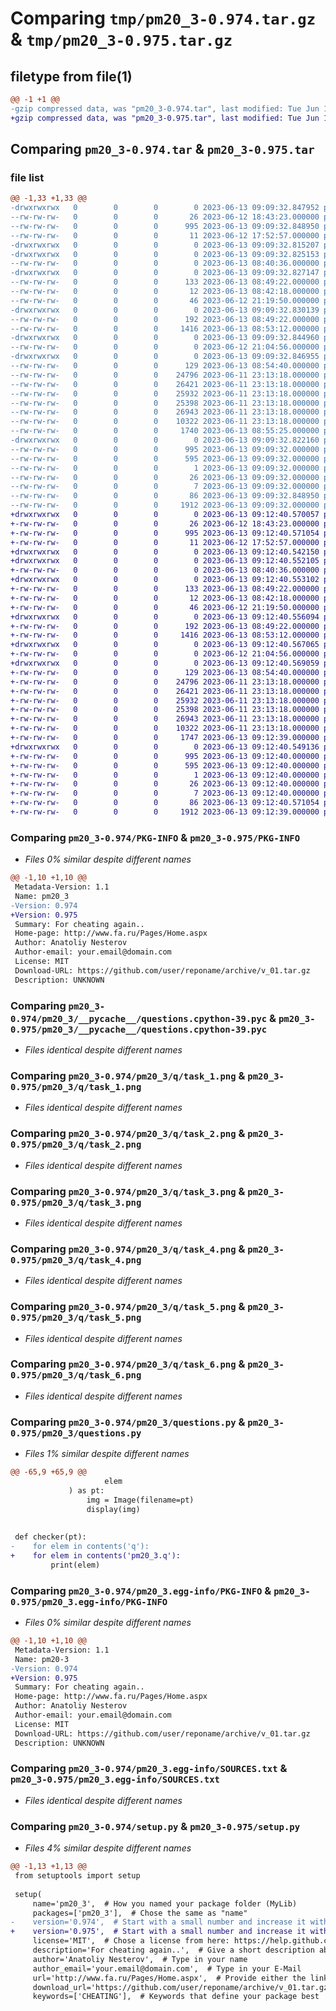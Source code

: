 # Comparing `tmp/pm20_3-0.974.tar.gz` & `tmp/pm20_3-0.975.tar.gz`

## filetype from file(1)

```diff
@@ -1 +1 @@
-gzip compressed data, was "pm20_3-0.974.tar", last modified: Tue Jun 13 09:09:32 2023, max compression
+gzip compressed data, was "pm20_3-0.975.tar", last modified: Tue Jun 13 09:12:40 2023, max compression
```

## Comparing `pm20_3-0.974.tar` & `pm20_3-0.975.tar`

### file list

```diff
@@ -1,33 +1,33 @@
-drwxrwxrwx   0        0        0        0 2023-06-13 09:09:32.847952 pm20_3-0.974/
--rw-rw-rw-   0        0        0       26 2023-06-12 18:43:23.000000 pm20_3-0.974/MANIFEST.in
--rw-rw-rw-   0        0        0      995 2023-06-13 09:09:32.848950 pm20_3-0.974/PKG-INFO
--rw-rw-rw-   0        0        0       11 2023-06-12 17:52:57.000000 pm20_3-0.974/README.md
-drwxrwxrwx   0        0        0        0 2023-06-13 09:09:32.815207 pm20_3-0.974/pm20_3/
-drwxrwxrwx   0        0        0        0 2023-06-13 09:09:32.825153 pm20_3-0.974/pm20_3/Hello/
--rw-rw-rw-   0        0        0        0 2023-06-13 08:40:36.000000 pm20_3-0.974/pm20_3/Hello/__init__.py
-drwxrwxrwx   0        0        0        0 2023-06-13 09:09:32.827147 pm20_3-0.974/pm20_3/Hello/__pycache__/
--rw-rw-rw-   0        0        0      133 2023-06-13 08:49:22.000000 pm20_3-0.974/pm20_3/Hello/__pycache__/__init__.cpython-39.pyc
--rw-rw-rw-   0        0        0       12 2023-06-13 08:42:18.000000 pm20_3-0.974/pm20_3/Hello/file_1
--rw-rw-rw-   0        0        0       46 2023-06-12 21:19:50.000000 pm20_3-0.974/pm20_3/__init__.py
-drwxrwxrwx   0        0        0        0 2023-06-13 09:09:32.830139 pm20_3-0.974/pm20_3/__pycache__/
--rw-rw-rw-   0        0        0      192 2023-06-13 08:49:22.000000 pm20_3-0.974/pm20_3/__pycache__/__init__.cpython-39.pyc
--rw-rw-rw-   0        0        0     1416 2023-06-13 08:53:12.000000 pm20_3-0.974/pm20_3/__pycache__/questions.cpython-39.pyc
-drwxrwxrwx   0        0        0        0 2023-06-13 09:09:32.844960 pm20_3-0.974/pm20_3/q/
--rw-rw-rw-   0        0        0        0 2023-06-12 21:04:56.000000 pm20_3-0.974/pm20_3/q/__init__.py
-drwxrwxrwx   0        0        0        0 2023-06-13 09:09:32.846955 pm20_3-0.974/pm20_3/q/__pycache__/
--rw-rw-rw-   0        0        0      129 2023-06-13 08:54:40.000000 pm20_3-0.974/pm20_3/q/__pycache__/__init__.cpython-39.pyc
--rw-rw-rw-   0        0        0    24796 2023-06-11 23:13:18.000000 pm20_3-0.974/pm20_3/q/task_1.png
--rw-rw-rw-   0        0        0    26421 2023-06-11 23:13:18.000000 pm20_3-0.974/pm20_3/q/task_2.png
--rw-rw-rw-   0        0        0    25932 2023-06-11 23:13:18.000000 pm20_3-0.974/pm20_3/q/task_3.png
--rw-rw-rw-   0        0        0    25398 2023-06-11 23:13:18.000000 pm20_3-0.974/pm20_3/q/task_4.png
--rw-rw-rw-   0        0        0    26943 2023-06-11 23:13:18.000000 pm20_3-0.974/pm20_3/q/task_5.png
--rw-rw-rw-   0        0        0    10322 2023-06-11 23:13:18.000000 pm20_3-0.974/pm20_3/q/task_6.png
--rw-rw-rw-   0        0        0     1740 2023-06-13 08:55:25.000000 pm20_3-0.974/pm20_3/questions.py
-drwxrwxrwx   0        0        0        0 2023-06-13 09:09:32.822160 pm20_3-0.974/pm20_3.egg-info/
--rw-rw-rw-   0        0        0      995 2023-06-13 09:09:32.000000 pm20_3-0.974/pm20_3.egg-info/PKG-INFO
--rw-rw-rw-   0        0        0      595 2023-06-13 09:09:32.000000 pm20_3-0.974/pm20_3.egg-info/SOURCES.txt
--rw-rw-rw-   0        0        0        1 2023-06-13 09:09:32.000000 pm20_3-0.974/pm20_3.egg-info/dependency_links.txt
--rw-rw-rw-   0        0        0       26 2023-06-13 09:09:32.000000 pm20_3-0.974/pm20_3.egg-info/requires.txt
--rw-rw-rw-   0        0        0        7 2023-06-13 09:09:32.000000 pm20_3-0.974/pm20_3.egg-info/top_level.txt
--rw-rw-rw-   0        0        0       86 2023-06-13 09:09:32.848950 pm20_3-0.974/setup.cfg
--rw-rw-rw-   0        0        0     1912 2023-06-13 09:09:32.000000 pm20_3-0.974/setup.py
+drwxrwxrwx   0        0        0        0 2023-06-13 09:12:40.570057 pm20_3-0.975/
+-rw-rw-rw-   0        0        0       26 2023-06-12 18:43:23.000000 pm20_3-0.975/MANIFEST.in
+-rw-rw-rw-   0        0        0      995 2023-06-13 09:12:40.571054 pm20_3-0.975/PKG-INFO
+-rw-rw-rw-   0        0        0       11 2023-06-12 17:52:57.000000 pm20_3-0.975/README.md
+drwxrwxrwx   0        0        0        0 2023-06-13 09:12:40.542150 pm20_3-0.975/pm20_3/
+drwxrwxrwx   0        0        0        0 2023-06-13 09:12:40.552105 pm20_3-0.975/pm20_3/Hello/
+-rw-rw-rw-   0        0        0        0 2023-06-13 08:40:36.000000 pm20_3-0.975/pm20_3/Hello/__init__.py
+drwxrwxrwx   0        0        0        0 2023-06-13 09:12:40.553102 pm20_3-0.975/pm20_3/Hello/__pycache__/
+-rw-rw-rw-   0        0        0      133 2023-06-13 08:49:22.000000 pm20_3-0.975/pm20_3/Hello/__pycache__/__init__.cpython-39.pyc
+-rw-rw-rw-   0        0        0       12 2023-06-13 08:42:18.000000 pm20_3-0.975/pm20_3/Hello/file_1
+-rw-rw-rw-   0        0        0       46 2023-06-12 21:19:50.000000 pm20_3-0.975/pm20_3/__init__.py
+drwxrwxrwx   0        0        0        0 2023-06-13 09:12:40.556094 pm20_3-0.975/pm20_3/__pycache__/
+-rw-rw-rw-   0        0        0      192 2023-06-13 08:49:22.000000 pm20_3-0.975/pm20_3/__pycache__/__init__.cpython-39.pyc
+-rw-rw-rw-   0        0        0     1416 2023-06-13 08:53:12.000000 pm20_3-0.975/pm20_3/__pycache__/questions.cpython-39.pyc
+drwxrwxrwx   0        0        0        0 2023-06-13 09:12:40.567065 pm20_3-0.975/pm20_3/q/
+-rw-rw-rw-   0        0        0        0 2023-06-12 21:04:56.000000 pm20_3-0.975/pm20_3/q/__init__.py
+drwxrwxrwx   0        0        0        0 2023-06-13 09:12:40.569059 pm20_3-0.975/pm20_3/q/__pycache__/
+-rw-rw-rw-   0        0        0      129 2023-06-13 08:54:40.000000 pm20_3-0.975/pm20_3/q/__pycache__/__init__.cpython-39.pyc
+-rw-rw-rw-   0        0        0    24796 2023-06-11 23:13:18.000000 pm20_3-0.975/pm20_3/q/task_1.png
+-rw-rw-rw-   0        0        0    26421 2023-06-11 23:13:18.000000 pm20_3-0.975/pm20_3/q/task_2.png
+-rw-rw-rw-   0        0        0    25932 2023-06-11 23:13:18.000000 pm20_3-0.975/pm20_3/q/task_3.png
+-rw-rw-rw-   0        0        0    25398 2023-06-11 23:13:18.000000 pm20_3-0.975/pm20_3/q/task_4.png
+-rw-rw-rw-   0        0        0    26943 2023-06-11 23:13:18.000000 pm20_3-0.975/pm20_3/q/task_5.png
+-rw-rw-rw-   0        0        0    10322 2023-06-11 23:13:18.000000 pm20_3-0.975/pm20_3/q/task_6.png
+-rw-rw-rw-   0        0        0     1747 2023-06-13 09:12:39.000000 pm20_3-0.975/pm20_3/questions.py
+drwxrwxrwx   0        0        0        0 2023-06-13 09:12:40.549136 pm20_3-0.975/pm20_3.egg-info/
+-rw-rw-rw-   0        0        0      995 2023-06-13 09:12:40.000000 pm20_3-0.975/pm20_3.egg-info/PKG-INFO
+-rw-rw-rw-   0        0        0      595 2023-06-13 09:12:40.000000 pm20_3-0.975/pm20_3.egg-info/SOURCES.txt
+-rw-rw-rw-   0        0        0        1 2023-06-13 09:12:40.000000 pm20_3-0.975/pm20_3.egg-info/dependency_links.txt
+-rw-rw-rw-   0        0        0       26 2023-06-13 09:12:40.000000 pm20_3-0.975/pm20_3.egg-info/requires.txt
+-rw-rw-rw-   0        0        0        7 2023-06-13 09:12:40.000000 pm20_3-0.975/pm20_3.egg-info/top_level.txt
+-rw-rw-rw-   0        0        0       86 2023-06-13 09:12:40.571054 pm20_3-0.975/setup.cfg
+-rw-rw-rw-   0        0        0     1912 2023-06-13 09:12:39.000000 pm20_3-0.975/setup.py
```

### Comparing `pm20_3-0.974/PKG-INFO` & `pm20_3-0.975/PKG-INFO`

 * *Files 0% similar despite different names*

```diff
@@ -1,10 +1,10 @@
 Metadata-Version: 1.1
 Name: pm20_3
-Version: 0.974
+Version: 0.975
 Summary: For cheating again..
 Home-page: http://www.fa.ru/Pages/Home.aspx
 Author: Anatoliy Nesterov
 Author-email: your.email@domain.com
 License: MIT
 Download-URL: https://github.com/user/reponame/archive/v_01.tar.gz
 Description: UNKNOWN
```

### Comparing `pm20_3-0.974/pm20_3/__pycache__/questions.cpython-39.pyc` & `pm20_3-0.975/pm20_3/__pycache__/questions.cpython-39.pyc`

 * *Files identical despite different names*

### Comparing `pm20_3-0.974/pm20_3/q/task_1.png` & `pm20_3-0.975/pm20_3/q/task_1.png`

 * *Files identical despite different names*

### Comparing `pm20_3-0.974/pm20_3/q/task_2.png` & `pm20_3-0.975/pm20_3/q/task_2.png`

 * *Files identical despite different names*

### Comparing `pm20_3-0.974/pm20_3/q/task_3.png` & `pm20_3-0.975/pm20_3/q/task_3.png`

 * *Files identical despite different names*

### Comparing `pm20_3-0.974/pm20_3/q/task_4.png` & `pm20_3-0.975/pm20_3/q/task_4.png`

 * *Files identical despite different names*

### Comparing `pm20_3-0.974/pm20_3/q/task_5.png` & `pm20_3-0.975/pm20_3/q/task_5.png`

 * *Files identical despite different names*

### Comparing `pm20_3-0.974/pm20_3/q/task_6.png` & `pm20_3-0.975/pm20_3/q/task_6.png`

 * *Files identical despite different names*

### Comparing `pm20_3-0.974/pm20_3/questions.py` & `pm20_3-0.975/pm20_3/questions.py`

 * *Files 1% similar despite different names*

```diff
@@ -65,9 +65,9 @@
                     elem
             ) as pt:
                 img = Image(filename=pt)
                 display(img)
 
 
 def checker(pt):
-    for elem in contents('q'):
+    for elem in contents('pm20_3.q'):
         print(elem)
```

### Comparing `pm20_3-0.974/pm20_3.egg-info/PKG-INFO` & `pm20_3-0.975/pm20_3.egg-info/PKG-INFO`

 * *Files 0% similar despite different names*

```diff
@@ -1,10 +1,10 @@
 Metadata-Version: 1.1
 Name: pm20-3
-Version: 0.974
+Version: 0.975
 Summary: For cheating again..
 Home-page: http://www.fa.ru/Pages/Home.aspx
 Author: Anatoliy Nesterov
 Author-email: your.email@domain.com
 License: MIT
 Download-URL: https://github.com/user/reponame/archive/v_01.tar.gz
 Description: UNKNOWN
```

### Comparing `pm20_3-0.974/pm20_3.egg-info/SOURCES.txt` & `pm20_3-0.975/pm20_3.egg-info/SOURCES.txt`

 * *Files identical despite different names*

### Comparing `pm20_3-0.974/setup.py` & `pm20_3-0.975/setup.py`

 * *Files 4% similar despite different names*

```diff
@@ -1,13 +1,13 @@
 from setuptools import setup
 
 setup(
     name='pm20_3',  # How you named your package folder (MyLib)
     packages=['pm20_3'],  # Chose the same as "name"
-    version='0.974',  # Start with a small number and increase it with every change you make
+    version='0.975',  # Start with a small number and increase it with every change you make
     license='MIT',  # Chose a license from here: https://help.github.com/articles/licensing-a-repository
     description='For cheating again..',  # Give a short description about your library
     author='Anatoliy Nesterov',  # Type in your name
     author_email='your.email@domain.com',  # Type in your E-Mail
     url='http://www.fa.ru/Pages/Home.aspx',  # Provide either the link to your github or to your website
     download_url='https://github.com/user/reponame/archive/v_01.tar.gz',  # I explain this later on
     keywords=['CHEATING'],  # Keywords that define your package best
```

